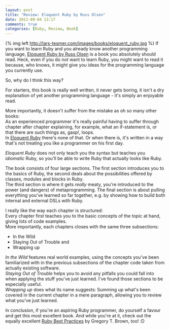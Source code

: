```yaml
---
layout: post
title: "Review: Eloquent Ruby by Russ Olsen"
date: 2011-09-04 13:17
comments: true
categories: [Ruby, Review, Book] 
---
```

{% img left http://lars-tesmer.com/images/books/eloquent_ruby.jpg %}
If you want to learn Ruby and you already know another programming language, [Eloquent Ruby by Russ Olsen](http://www.amazon.com/Eloquent-Ruby-Addison-Wesley-Professional/dp/0321584104) is a book you absolutely should read. Heck, even if you do *not* want to learn Ruby, you might want to read it because, who knows, it might give you ideas for the programming language you currently use.

So, why do I think this way?
<!-- more -->

For starters, this book is really well written, it never gets boring, it isn't a dry explanation of yet another programming language - it's simply an enjoyable read.

More importantly, it doesn't suffer from the mistake as oh so many other books:  
As an experienced programmer it's really painful having to suffer through chapter after chapter explaining, for example, what an if-statement is, or that there are such things as, gasp!, loops.  
In [Eloquent Ruby](http://www.amazon.com/Eloquent-Ruby-Addison-Wesley-Professional/dp/0321584104) there's none of that. Or when there is, it's written in a way that's not treating you like a programmer on his first day.

*Eloquent Ruby* does not only teach you the syntax but teaches you *idiomatic* Ruby, so you'll be able to write Ruby that actually looks like Ruby.

The book consists of four large sections. The first section introduces you to the basics of Ruby, the second deals about the possibilities offered by classes, modules and blocks in Ruby.  
The third section is where it gets *really* meaty, you're introduced to the power (and dangers) of metaprogramming. The final section is about pulling everything you've learned so far together, e.g. by showing how to build both internal and external DSLs with Ruby.

I really like the way each chapter is structured:  
Every chapter first teaches you to the basic concepts of the topic at hand, giving lots of code examples.  
More importantly, each chapters closes with the same three subsections:  

* In the Wild
* Staying Out of Trouble and
* Wrapping up

*In the Wild* features real world examples, using the concepts you've been familiarized with in the previous subsections of the chapter code taken from actually existing software.  
*Staying Out of Trouble* helps you to avoid any pitfalls you could fall into when applying the stuff you've just learned. I've found those sections to be especially useful.  
*Wrapping up* does what its name suggests: Summing up what's been covered in the current chapter in a mere paragraph, allowing you to review what you've just learned.

In conclusion, if you're an aspiring Ruby programmer, do yourself a favour and get this most excellent book.
And while you're at it, check out the equally excellent [Ruby Best Practices](http://www.amazon.com/Ruby-Best-Practices-Gregory-Brown/dp/0596523009/) by Gregory T. Brown, too! :D
